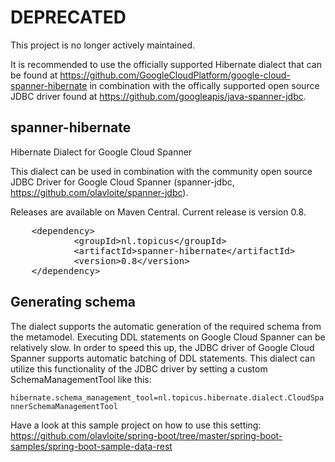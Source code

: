 # DEPRECATED
This project is no longer actively maintained.

It is recommended to use the officially supported Hibernate dialect that can be found at https://github.com/GoogleCloudPlatform/google-cloud-spanner-hibernate in combination with the offically supported open source JDBC driver found at https://github.com/googleapis/java-spanner-jdbc.

## spanner-hibernate
Hibernate Dialect for Google Cloud Spanner

This dialect can be used in combination with the community open source JDBC Driver for Google Cloud Spanner (spanner-jdbc, https://github.com/olavloite/spanner-jdbc).

Releases are available on Maven Central. Current release is version 0.8.

<div class="highlight highlight-text-xml"><pre>
	&lt;<span class="pl-ent">dependency</span>&gt;
    		&lt;<span class="pl-ent">groupId</span>&gt;nl.topicus&lt;/<span class="pl-ent">groupId</span>&gt;
    		&lt;<span class="pl-ent">artifactId</span>&gt;spanner-hibernate&lt;/<span class="pl-ent">artifactId</span>&gt;
    		&lt;<span class="pl-ent">version</span>&gt;0.8&lt;/<span class="pl-ent">version</span>&gt;
	&lt;/<span class="pl-ent">dependency</span>&gt;
</pre></div>

## Generating schema
The dialect supports the automatic generation of the required schema from the metamodel. Executing DDL statements on Google Cloud Spanner can be relatively slow. In order to speed this up, the JDBC driver of Google Cloud Spanner supports automatic batching of DDL statements. This dialect can utilize this functionality of the JDBC driver by setting a custom SchemaManagementTool like this:

`hibernate.schema_management_tool=nl.topicus.hibernate.dialect.CloudSpannerSchemaManagementTool`

Have a look at this sample project on how to use this setting: https://github.com/olavloite/spring-boot/tree/master/spring-boot-samples/spring-boot-sample-data-rest
